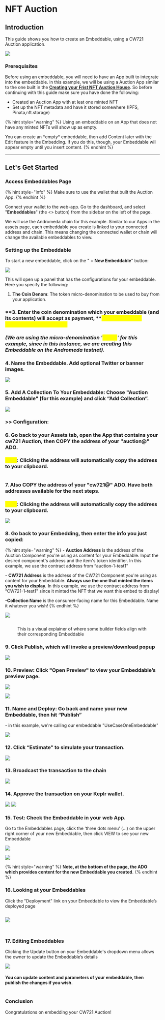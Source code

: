 # NFT Auction

## Introduction <a href="#pt6sfxm1ujzm" id="pt6sfxm1ujzm"></a>

This guide shows you how to create an Embeddable, using a CW721 Auction application.

![](<../../.gitbook/assets/0 (1).jpeg>)

### Prerequisites

Before using an embeddable, you will need to have an App built to integrate into the embeddable. In this example, we will be using a Auction App similar to the one built in the [**Creating your Frist NFT Auction House**](../ado-builder/creating-your-first-nft-auction-house.md). So before continuing with this guide make sure you have done the following:

* Created an Auction App with at leat one minted NFT
* Set up the NFT metadata and have it stored somewhere (IPFS, Pinata,nft.storage)

{% hint style="warning" %}
Using an embeddable on an App that does not have any minted NFTs will show up as empty.&#x20;

You can create an \*empty\* embeddable, then add Content later with the Edit feature in the Embedding. If you do this, though, your Embeddable will appear empty until you insert content.
{% endhint %}

***

## Let's Get Started

### **Access Embeddables Page** <a href="#id-27am4ay8cn7p" id="id-27am4ay8cn7p"></a>

{% hint style="info" %}
Make sure to use the wallet that built the Auction App.
{% endhint %}

Connect your wallet to the web-app. Go to the dashboard, and select "**Embeddables**" (the <> button) from the sidebar on the left of the page.&#x20;

We will use the Andromeda chain for this example. Similar to our Apps in the assets page, each embeddable you create is linked to your connected address and chain. This means changing the connected wallet or chain will change the available embeddables to view.

### Setting up the Embeddable

To start a new embeddable, click on the " **+ New Embeddable**" button:



![](<../../.gitbook/assets/Screen Shot 2024-04-22 at 9.40.04 PM (1).png>)

This will open up a panel that has the configurations for your embeddable. Here you specify the following:

1. **The Coin Denom:** The token micro-denomination to be used to buy from your application.&#x20;

### **3. Enter the coin denomination which your embeddable (and its contents) will accept as payment, **<mark style="color:yellow;">**using the micro-denomination to execute.**</mark>&#x20;

### _(We are using the micro-denomination '<mark style="color:yellow;">uandr</mark>' for this example, since in this instance, we are creating this Embeddable on the Andromeda testnet)._

### **4. Name the Embeddable.** Add optional Twitter or banner images.

![](<../../.gitbook/assets/Screenshot 2023-12-15 at 9.56.27 AM.jpg>)

### **5. Add A Collection To Your Embeddable:** Choose "Auction Embeddable" (for this example) and click “Add Collection”.  <a href="#iyphtk4dy7xk" id="iyphtk4dy7xk"></a>

![](<../../.gitbook/assets/3 (1).jpeg>)

### >> Configuration:&#x20;

### **6. Go back** to your **Assets** tab, open the App that contains your cw721 Auction, then  **COPY** the address of your "**auction@**" ADO. &#x20;

### <mark style="color:yellow;">Note</mark>: Clicking the address will automatically copy the address to your clipboard.&#x20;

<figure><img src="../../.gitbook/assets/Screenshot 2023-12-15 at 10.11.35 AM (2).jpg" alt=""><figcaption></figcaption></figure>

### 7. Also **COPY** the address of your **"cw721@"** ADO. Have both addresses available for the next steps.&#x20;

### <mark style="color:yellow;">Note</mark>: Clicking the address will automatically copy the address to your clipboard.



![](<../../.gitbook/assets/Screenshot 2023-12-15 at 10.11.13 AM (1).jpg>)

### **8. Go back to your** **Embedding**, then enter the info you just copied:

{% hint style="warning" %}
\- **Auction Address** is the address of the Auction Component you're using as content for your Embeddable. Input the desired component's address and the item's token identifier. In this example, we use the contract address from “auction-1-test1"



\- **CW721 Address** is the address of the CW721 Component you're using as content for your Embeddable. **Always use the one that minted the items you wish to display.** In this example, we use the contract address from “CW721-1-test1" since it minted the NFT that we want this embed to display!



**-Collection Name** is the consumer-facing name for this Embeddable. Name it whatever you wish!
{% endhint %}

![](<../../.gitbook/assets/Screenshot 2023-12-15 at 10.15.23 AM.jpg>)

<figure><img src="../../.gitbook/assets/Embeddables map (1).png" alt=""><figcaption><p>This is a visual explainer of where some builder fields align with their corresponding Embeddable</p></figcaption></figure>

### **9. Click Publish,** which will invoke a preview/download popup

![](<../../.gitbook/assets/7 (1).jpeg>)

### 10. Preview: Click "Open Preview" to view your Embeddable’s preview page. <a href="#icby1oumoe6r" id="icby1oumoe6r"></a>

![](<../../.gitbook/assets/8 (1).jpeg>)

![](<../../.gitbook/assets/Screenshot 2023-12-15 at 10.23.20 AM.jpg>)

### 11. Name and Deploy: Go back and name your new Embeddable, then hit “Publish”  <a href="#hb24vi20cs3d" id="hb24vi20cs3d"></a>

&#x20;\- in this example, we're calling our embeddable "UseCaseOneEmbeddable"

![](<../../.gitbook/assets/Screenshot 2023-12-15 at 11.54.40 AM.jpg>)

### 12. Click “Estimate” to simulate your transaction. <a href="#hd9ejq631pio" id="hd9ejq631pio"></a>

![](<../../.gitbook/assets/11 (1).jpeg>)

### 13. Broadcast the transaction to the chain <a href="#m0b8zrve32id" id="m0b8zrve32id"></a>

![](<../../.gitbook/assets/12 (1).jpeg>)

### 14. Approve the transaction on your Keplr wallet. <a href="#pk5qfbxbmy5h" id="pk5qfbxbmy5h"></a>

![](<../../.gitbook/assets/13 (1).jpeg>) ![](<../../.gitbook/assets/14 (1).jpeg>)

### 15. Test: Check the Embeddable in your web App. <a href="#id-6b77fa8rpwc8" id="id-6b77fa8rpwc8"></a>

Go to the Embeddables page, click the ‘three dots menu’ (…) on the upper right corner of your new Embeddable, then click VIEW to see your new Embeddable

![](<../../.gitbook/assets/Screenshot 2023-12-15 at 11.58.35 AM.jpg>)

![](<../../.gitbook/assets/Screenshot 2023-12-15 at 10.28.15 AM.jpg>)

{% hint style="warning" %}
**Note, at the bottom of the page, the ADO which provides content for the new Embeddable you created.**
{% endhint %}

### 16. Looking at your Embeddables <a href="#fg23njd2mtww" id="fg23njd2mtww"></a>

Click the "Deployment" link on your Embeddable to view the Embeddable’s deployed page

<figure><img src="../../.gitbook/assets/Screenshot 2023-12-15 at 12.01.28 PM.jpg" alt=""><figcaption></figcaption></figure>

![](<../../.gitbook/assets/Screenshot 2023-12-15 at 10.23.20 AM (1).jpg>)

<figure><img src="../../.gitbook/assets/Screenshot 2023-12-15 at 10.23.50 AM.jpg" alt=""><figcaption></figcaption></figure>

<figure><img src="../../.gitbook/assets/Screenshot 2023-12-15 at 10.30.34 AM.jpg" alt=""><figcaption></figcaption></figure>

### 17. Editing Embeddables <a href="#vlkzcom5k4gd" id="vlkzcom5k4gd"></a>

Clicking the Update button on your Embeddable's dropdown menu allows the owner to update the Embeddable’s details

![](<../../.gitbook/assets/Screenshot 2023-12-15 at 12.06.51 PM.jpg>)

#### You can update content and parameters of your embeddable, then publish the changes if you wish.  <a href="#id-9ahwzvo8nyc6" id="id-9ahwzvo8nyc6"></a>

#### &#x20;<img src="../../.gitbook/assets/embed (1).png" alt="" data-size="original"> <a href="#i85tgcqolf4i" id="i85tgcqolf4i"></a>

### Conclusion <a href="#ucf4h3okogm4" id="ucf4h3okogm4"></a>

Congratulations on embedding your CW721 Auction! &#x20;
